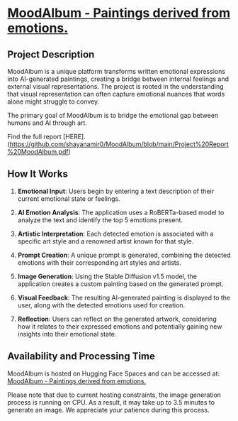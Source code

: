 # [MoodAlbum - Paintings derived from emotions.](https://huggingface.co/spaces/DingoBeast/MoodAlbum)

## Project Description

MoodAlbum is a unique platform transforms written emotional expressions into AI-generated paintings, creating a bridge between internal feelings and external visual representations. The project is rooted in the understanding that visual representation can often capture emotional nuances that words alone might struggle to convey.

The primary goal of MoodAlbum is to bridge the emotional gap between humans and AI through art.

Find the full report [HERE].(https://github.com/shayanamir0/MoodAlbum/blob/main/Project%20Report%20MoodAlbum.pdf)

## How It Works

1. **Emotional Input**: Users begin by entering a text description of their current emotional state or feelings.

2. **AI Emotion Analysis**: The application uses a RoBERTa-based model to analyze the text and identify the top 5 emotions present.

3. **Artistic Interpretation**: Each detected emotion is associated with a specific art style and a renowned artist known for that style.

4. **Prompt Creation**: A unique prompt is generated, combining the detected emotions with their corresponding art styles and artists.

5. **Image Generation**: Using the Stable Diffusion v1.5 model, the application creates a custom painting based on the generated prompt.

6. **Visual Feedback**: The resulting AI-generated painting is displayed to the user, along with the detected emotions used for creation.

7. **Reflection**: Users can reflect on the generated artwork, considering how it relates to their expressed emotions and potentially gaining new insights into their emotional state.

## Availability and Processing Time

MoodAlbum is hosted on Hugging Face Spaces and can be accessed at: [MoodAlbum - Paintings derived from emotions.](https://huggingface.co/spaces/DingoBeast/MoodAlbum)

Please note that due to current hosting constraints, the image generation process is running on CPU. As a result, it may take up to 3.5 minutes to generate an image. We appreciate your patience during this process.
